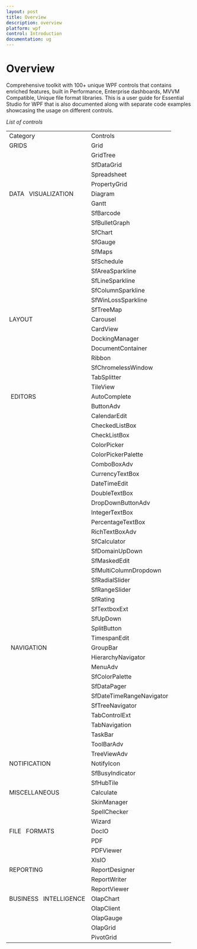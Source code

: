 ```yaml
---
layout: post
title: Overview
description: overview
platform: wpf
control: Introduction
documentation: ug
---
```


# Overview

Comprehensive toolkit with 100+ unique WPF controls that contains enriched features, built in Performance, Enterprise dashboards, MVVM Compatible, Unique file format libraries. This is a user guide for Essential Studio for WPF that is also documented along with separate code examples showcasing the usage on different controls.

_List of controls_

<table>
<tr>
<td>
Category</td><td>
Controls</td></tr>
<tr>
<td>
GRIDS</td><td>
Grid</td></tr>
<tr>
<td>
</td><td>
GridTree</td></tr>
<tr>
<td>
</td><td>
SfDataGrid</td></tr>
<tr>
<td>
</td><td>
Spreadsheet</td></tr>
<tr>
<td>
</td><td>
PropertyGrid</td></tr>
<tr>
<td>
DATA   VISUALIZATION</td><td>
Diagram</td></tr>
<tr>
<td>
</td><td>
Gantt</td></tr>
<tr>
<td>
</td><td>
SfBarcode</td></tr>
<tr>
<td>
</td><td>
SfBulletGraph</td></tr>
<tr>
<td>
</td><td>
SfChart</td></tr>
<tr>
<td>
</td><td>
SfGauge</td></tr>
<tr>
<td>
</td><td>
SfMaps</td></tr>
<tr>
<td>
</td><td>
SfSchedule </td></tr>
<tr>
<td>
</td><td>
SfAreaSparkline</td></tr>
<tr>
<td>
</td><td>
SfLineSparkline</td></tr>
<tr>
<td>
</td><td>
SfColumnSparkline</td></tr>
<tr>
<td>
</td><td>
SfWinLossSparkline</td></tr>
<tr>
<td>
</td><td>
SfTreeMap</td></tr>
<tr>
<td>
LAYOUT</td><td>
Carousel</td></tr>
<tr>
<td>
</td><td>
CardView</td></tr>
<tr>
<td>
</td><td>
DockingManager</td></tr>
<tr>
<td>
</td><td>
DocumentContainer</td></tr>
<tr>
<td>
</td><td>
Ribbon</td></tr>
<tr>
<td>
</td><td>
SfChromelessWindow</td></tr>
<tr>
<td>
</td><td>
TabSplitter</td></tr>
<tr>
<td>
</td><td>
TileView</td></tr>
<tr>
<td>
 EDITORS</td><td>
AutoComplete</td></tr>
<tr>
<td>
</td><td>
ButtonAdv</td></tr>
<tr>
<td>
</td><td>
CalendarEdit</td></tr>
<tr>
<td>
</td><td>
CheckedListBox</td></tr>
<tr>
<td>
</td><td>
CheckListBox</td></tr>
<tr>
<td>
</td><td>
ColorPicker</td></tr>
<tr>
<td>
</td><td>
ColorPickerPalette</td></tr>
<tr>
<td>
</td><td>
ComboBoxAdv</td></tr>
<tr>
<td>
</td><td>
CurrencyTextBox</td></tr>
<tr>
<td>
</td><td>
DateTimeEdit</td></tr>
<tr>
<td>
</td><td>
DoubleTextBox</td></tr>
<tr>
<td>
</td><td>
DropDownButtonAdv</td></tr>
<tr>
<td>
</td><td>
IntegerTextBox</td></tr>
<tr>
<td>
</td><td>
PercentageTextBox</td></tr>
<tr>
<td>
</td><td>
RichTextBoxAdv</td></tr>
<tr>
<td>
</td><td>
SfCalculator</td></tr>
<tr>
<td>
</td><td>
SfDomainUpDown</td></tr>
<tr>
<td>
</td><td>
SfMaskedEdit</td></tr>
<tr>
<td>
</td><td>
SfMultiColumnDropdown</td></tr>
<tr>
<td>
</td><td>
SfRadialSlider</td></tr>
<tr>
<td>
</td><td>
SfRangeSlider</td></tr>
<tr>
<td>
</td><td>
SfRating</td></tr>
<tr>
<td>
</td><td>
SfTextboxExt</td></tr>
<tr>
<td>
</td><td>
SfUpDown</td></tr>
<tr>
<td>
</td><td>
SplitButton</td></tr>
<tr>
<td>
</td><td>
TimespanEdit</td></tr>
<tr>
<td>
 NAVIGATION</td><td>
GroupBar</td></tr>
<tr>
<td>
</td><td>
HierarchyNavigator</td></tr>
<tr>
<td>
</td><td>
MenuAdv</td></tr>
<tr>
<td>
</td><td>
SfColorPalette</td></tr>
<tr>
<td>
</td><td>
SfDataPager</td></tr>
<tr>
<td>
</td><td>
SfDateTimeRangeNavigator</td></tr>
<tr>
<td>
</td><td>
SfTreeNavigator</td></tr>
<tr>
<td>
</td><td>
TabControlExt</td></tr>
<tr>
<td>
</td><td>
TabNavigation</td></tr>
<tr>
<td>
</td><td>
TaskBar</td></tr>
<tr>
<td>
</td><td>
ToolBarAdv</td></tr>
<tr>
<td>
</td><td>
TreeViewAdv</td></tr>
<tr>
<td>
NOTIFICATION</td><td>
NotifyIcon</td></tr>
<tr>
<td>
</td><td>
SfBusyIndicator</td></tr>
<tr>
<td>
</td><td>
SfHubTile</td></tr>
<tr>
<td>
MISCELLANEOUS</td><td>
Calculate</td></tr>
<tr>
<td>
</td><td>
SkinManager</td></tr>
<tr>
<td>
</td><td>
SpellChecker</td></tr>
<tr>
<td>
</td><td>
Wizard</td></tr>
<tr>
<td>
FILE   FORMATS</td><td>
DocIO</td></tr>
<tr>
<td>
</td><td>
PDF</td></tr>
<tr>
<td>
</td><td>
PDFViewer</td></tr>
<tr>
<td>
</td><td>
XlsIO</td></tr>
<tr>
<td>
REPORTING</td><td>
ReportDesigner</td></tr>
<tr>
<td>
</td><td>
ReportWriter</td></tr>
<tr>
<td>
</td><td>
ReportViewer</td></tr>
<tr>
<td>
BUSINESS   INTELLIGENCE</td><td>
OlapChart</td></tr>
<tr>
<td>
</td><td>
OlapClient</td></tr>
<tr>
<td>
</td><td>
OlapGauge</td></tr>
<tr>
<td>
</td><td>
OlapGrid</td></tr>
<tr>
<td>
</td><td>
PivotGrid</td></tr>
</table>


